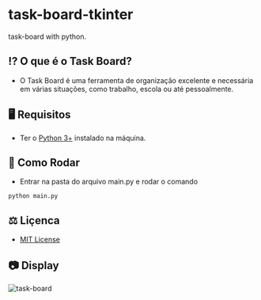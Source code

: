 # task-board-tkinter


task-board with python.


## ⁉ O que é o Task Board?

- O Task Board é uma ferramenta de organização excelente e necessária em várias situações, como trabalho, escola ou até pessoalmente.


## 🖥 Requisitos

- Ter o [Python 3+](http://www.python.org/) instalado na máquina.

## 🎡 Como Rodar

- Entrar na pasta do arquivo main.py e rodar o comando 
```
python main.py
```


## ⚖ Liçenca

- [MIT License](https://github.com/luisassmann/scrum-tkinter/blob/master/LICENSE?raw=True)

## 📷 Display

![task-board](https://github.com/luisassmann/task-board-tkinter/tree/master/src/images/task-board.png?raw=true)
